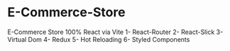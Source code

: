 # E-Commerce-Store 
E-Commerce Store 100% React via Vite 
1- React-Router
2- React-Slick
3- Virtual Dom
4- Redux
5- Hot Reloading
6- Styled Components

